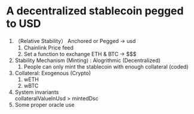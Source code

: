 # A decentralized stablecoin pegged to USD
1. （Relative Stability） Anchored or Pegged -> usd
    1. Chainlink Price feed
    2. Set a function to exchange ETH & BTC -> $$$
2.  Stability Mechanism (Minting) : Alogrithmic (Decentralized)
    1. People can only mint the stablecoin with enough collateral (coded)
3.  Collateral: Exogenous (Crypto)
    1. wETH
    2. wBTC
4.  System invariants  
    collateralValueInUsd > mintedDsc
5.  Some proper oracle use
        
